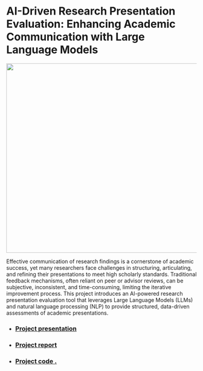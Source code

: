 # AI-Driven Research Presentation Evaluation: Enhancing Academic Communication with Large Language Models



<div>
<img src="https://github.com/user-attachments/assets/aa93d690-8754-4143-95d4-cdbda6c6e4d5" width="1000" height="500" >
</div>


Effective communication of research findings is a cornerstone of academic success, yet many researchers face challenges in structuring, articulating, and refining their presentations to meet high scholarly standards. Traditional feedback mechanisms, often reliant on peer or advisor reviews, can be subjective, inconsistent, and time-consuming, limiting the iterative improvement process. This project introduces an AI-powered research presentation evaluation tool that leverages Large Language Models (LLMs) and natural language processing (NLP) to provide structured, data-driven assessments of academic presentations.

 - ### [Project presentation](https://github.com/yaarraa11/Evaluating-scientific-research-using-artificial-intelligence/blob/main/Document/presentation.pdf)

 - ### [Project report](https://github.com/yaarraa11/Evaluating-scientific-research-using-artificial-intelligence/blob/main/Document/report.pdf)

 - ### [Project code .](https://github.com/yaarraa11/Evaluating-scientific-research-using-artificial-intelligence/tree/main/code)
